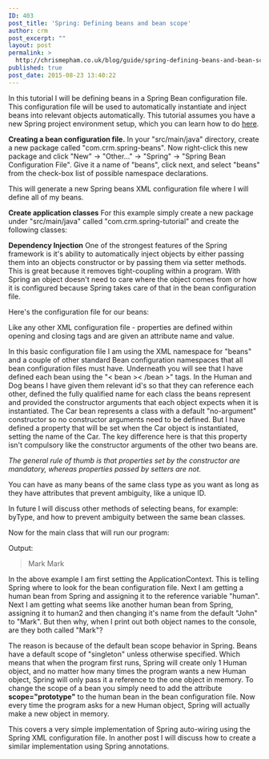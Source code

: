 ```yaml
---
ID: 403
post_title: 'Spring: Defining beans and bean scope'
author: crm
post_excerpt: ""
layout: post
permalink: >
  http://chrismepham.co.uk/blog/guide/spring-defining-beans-and-bean-scope/
published: true
post_date: 2015-08-23 13:40:22
---
```

In this tutorial I will be defining beans in a Spring Bean configuration file. This configuration file will be used to automatically instantiate and inject beans into relevant objects automatically. This tutorial assumes you have a new Spring project environment setup, which you can learn how to do <a href="http://chrismepham.co.uk/blog/guide/how-to-setup-your-eclipse-ide-for-your-first-java-spring-project/">here</a>.

<strong>Creating a bean configuration file.</strong>
In your "src/main/java" directory, create a new package called "com.crm.spring-beans". Now right-click this new package and click "New" -&gt; "Other..." -&gt; "Spring" -&gt; "Spring Bean Configuration File". Give it a name of "beans", click next, and select "beans" from the check-box list of possible namespace declarations.

This will generate a new Spring beans XML configuration file where I will define all of my beans.

<strong>Create application classes</strong>
For this example simply create a new package under "src/main/java" called "com.crm.spring-tutorial" and create the following classes:

<script src="https://gist.github.com/final60/0591d80c85b86a8975d8.js"></script>

<script src="https://gist.github.com/final60/9380837c8da2272b7dda.js"></script>

<script src="https://gist.github.com/final60/a4275ca442a3d28eb94b.js"></script>

<script src="https://gist.github.com/final60/f5387cc79a4b0166ceb2.js"></script>

<strong>Dependency Injection</strong>
One of the strongest features of the Spring framework is it's ability to automatically inject objects by either passing them into an objects constructor or by passing them via setter methods. This is great because it removes tight-coupling within a program. With Spring an object doesn't need to care where the object comes from or how it is configured because Spring takes care of that in the bean configuration file.

Here's the configuration file for our beans:
<script src="https://gist.github.com/final60/ae731b422dc2d3fff902.js"></script>
Like any other XML configuration file - properties are defined within opening and closing tags and are given an attribute name and value.

In this basic configuration file I am using the XML namespace for "beans" and a couple of other standard Bean configuration namespaces that all bean configuration files must have. Underneath you will see that I have defined each bean using the "< bean >< /bean >" tags. In the Human and Dog beans I have given them relevant id's so that they can reference each other, defined the fully qualified name for each class the beans represent and provided the constructor arguments that each object expects when it is instantiated. The Car bean represents a class with a default "no-argument" constructor so no constructor arguments need to be defined. But I have defined a property that will be set when the Car object is instantiated, setting the name of the Car. The key difference here is that this property isn't compulsory like the constructor arguments of the other two beans are.

<em>The general rule of thumb is that properties set by the constructor are mandatory, whereas properties passed by setters are not.</em>

You can have as many beans of the same class type as you want as long as they have attributes that prevent ambiguity, like a unique ID.

In future I will discuss other methods of selecting beans, for example: byType, and how to prevent ambiguity between the same bean classes.

Now for the main class that will run our program:
<script src="https://gist.github.com/final60/0d485518a3c64ee2f154.js"></script>
Output:

<blockquote>Mark
Mark</blockquote>

In the above example I am first setting the ApplicationContext. This is telling Spring where to look for the bean configuration file. Next I am getting a human bean from Spring and assigning it to the reference variable "human". Next I am getting what seems like another human bean from Spring, assigning it to human2 and then changing it's name from the default "John" to "Mark". But then why, when I print out both object names to the console, are they both called "Mark"?

The reason is because of the default bean scope behavior in Spring. Beans have a default scope of "singleton" unless otherwise specified. Which means that when the program first runs, Spring will create only 1 Human object, and no matter how many times the program wants a new Human object, Spring will only pass it a reference to the one object in memory. To change the scope of a bean you simply need to add the attribute <strong>scope="prototype"</strong> to the human bean in the bean configuration file. Now every time the program asks for a new Human object, Spring will actually make a new object in memory.

This covers a very simple implementation of Spring auto-wiring using the Spring XML configuration file. In another post I will discuss how to create a similar implementation using Spring annotations.